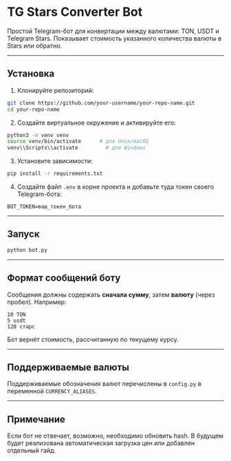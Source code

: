# TG Stars Converter Bot

Простой Telegram-бот для конвертации между валютами: TON, USDT и Telegram Stars. Показывает стоимость указанного количества валюты в Stars или обратно.

---

## Установка

1. Клонируйте репозиторий:

```bash
git clone https://github.com/your-username/your-repo-name.git
cd your-repo-name
```

2. Создайте виртуальное окружение и активируйте его:

```bash
python3 -m venv venv
source venv/bin/activate      # для Unix/macOS
venv\\Scripts\\activate         # для Windows
```

3. Установите зависимости:

```bash
pip install -r requirements.txt
```

4. Создайте файл `.env` в корне проекта и добавьте туда токен своего Telegram-бота:

```
BOT_TOKEN=ваш_токен_бота
```

---

## Запуск

```bash
python bot.py
```

---

## Формат сообщений боту

Сообщения должны содержать **сначала сумму**, затем **валюту** (через пробел). Например:

```
10 TON
5 usdt
120 старс
```

Бот вернёт стоимость, рассчитанную по текущему курсу.

---

## Поддерживаемые валюты

Поддерживаемые обозначения валют перечислены в `config.py` в переменной `CURRENCY_ALIASES`.

---

## Примечание

Если бот не отвечает, возможно, необходимо обновить hash. В будущем будет реализована автоматическая загрузка цен или добавлен отдельный гайд.
